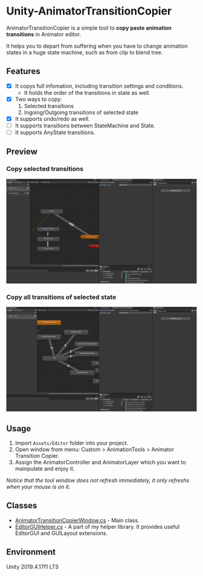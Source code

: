 # Unity-AnimatorTransitionCopier
AnimatorTransitionCopier is a simple tool to **copy paste animation transitions** in Animator editor.

It helps you to depart from suffering when you have to change animation states in a huge state machine, such as from clip to blend tree.

## Features
- [x] It copys full infomation, including transition settings and conditions.
    * It holds the order of the transitions in state as well.
- [x] Two ways to copy:
    1. Selected transitions
    2. Ingoing/Outgoing transitions of selected state 
- [x] It supports undo/redo as well.
- [ ] It supports transitions between StateMachine and State.
- [ ] It supports AnyState transitions.

## Preview
### Copy selected transitions
![](./images/copy_selected_transitions.gif)
### Copy all transitions of selected state
![](./images/copy_selected_state.gif)

## Usage
1. Import `Assets/Editor` folder into your project.
2. Open window from menu: Custom > AnimationTools > Animator Transition Copier.
3. Assign the AnimatorController and AnimatorLayer which you want to mainpulate and enjoy it.

*Notice that the tool window does not refresh immediately, it only refreshs when your mouse is on it.*

## Classes
* [AnimatorTransitionCopierWindow.cs](./Assets/Editor/AnimatorTransitionCopierWindow.cs) - Main class.
* [EditorGUIHelper.cs](./Assets/Editor/EditorGUIHelper.cs) - A part of my helper library. It provides useful EditorGUI and GUILayout extensions.

## Environment
Unity 2019.4.17f1 LTS

